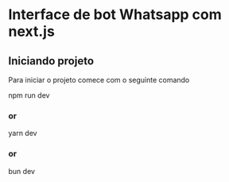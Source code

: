 # Interface de bot Whatsapp com next.js

## Iniciando projeto

Para iniciar o projeto comece com o seguinte comando

npm run dev

### or

yarn dev

### or

bun dev
